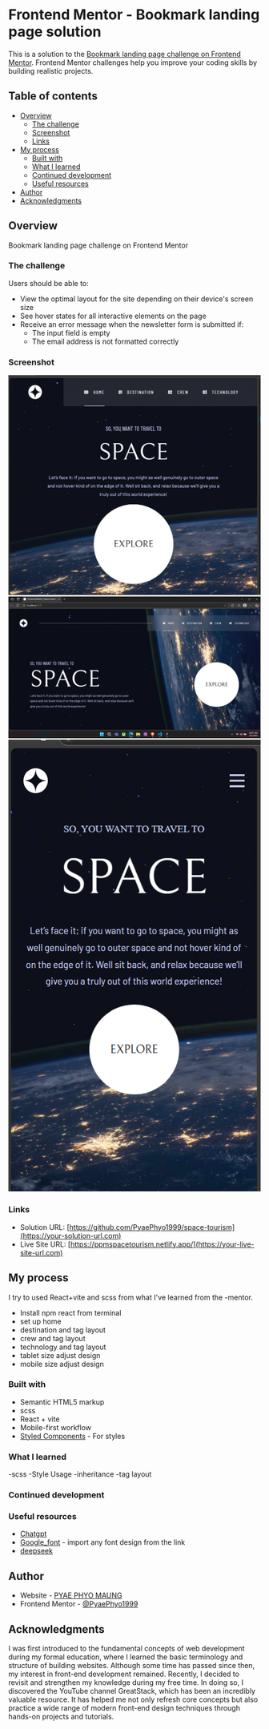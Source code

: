 # Frontend Mentor - Bookmark landing page solution

This is a solution to the [Bookmark landing page challenge on Frontend Mentor](https://www.frontendmentor.io/challenges/bookmark-landing-page-5d0b588a9edda32581d29158). Frontend Mentor challenges help you improve your coding skills by building realistic projects. 

## Table of contents

- [Overview](#overview)
  - [The challenge](#the-challenge)
  - [Screenshot](#screenshot)
  - [Links](#links)
- [My process](#my-process)
  - [Built with](#built-with)
  - [What I learned](#what-i-learned)
  - [Continued development](#continued-development)
  - [Useful resources](#useful-resources)
- [Author](#author)
- [Acknowledgments](#acknowledgments)

## Overview
Bookmark landing page challenge on Frontend Mentor

### The challenge

Users should be able to:

- View the optimal layout for the site depending on their device's screen size
- See hover states for all interactive elements on the page
- Receive an error message when the newsletter form is submitted if:
  - The input field is empty
  - The email address is not formatted correctly

### Screenshot
![Tablet](<Screenshot (89).png>) ![Desktop](<Screenshot (87).png>) ![Mobile](<Screenshot (88).png>)


### Links

- Solution URL: [https://github.com/PyaePhyo1999/space-tourism](https://your-solution-url.com)
- Live Site URL: [https://ppmspacetourism.netlify.app/](https://your-live-site-url.com)

## My process
I try to used React+vite and scss from what I've learned from the -mentor. 
- Install npm react from terminal
- set up home
- destination and tag layout
- crew and tag layout
- technology and tag layout
- tablet size adjust design
- mobile size adjust design 

### Built with
- Semantic HTML5 markup
- scss
- React + vite
- Mobile-first workflow
- [Styled Components](https://styled-components.com/) - For styles

### What I learned
-scss
-Style Usage
-inheritance
-tag layout

### Continued development

### Useful resources
- [Chatgpt](https://www.chatgpt.com)
- [Google_font](https://fonts.google.com/) - import any font design from the link 
- [deepseek](https://chat.deepseek.com/)

## Author
- Website - [PYAE PHYO MAUNG](https://github.com/PyaePhyo1999)
- Frontend Mentor - [@PyaePhyo1999](https://www.frontendmentor.io/profile/PyaePhyo1999)

## Acknowledgments

I was first introduced to the fundamental concepts of web development during my formal education, where I learned the basic terminology and structure of building websites. Although some time has passed since then, my interest in front-end development remained. Recently, I decided to revisit and strengthen my knowledge during my free time. In doing so, I discovered the YouTube channel GreatStack, which has been an incredibly valuable resource. It has helped me not only refresh core concepts but also practice a wide range of modern front-end design techniques through hands-on projects and tutorials.